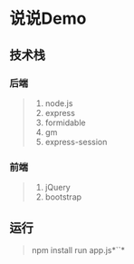 # 说说Demo
## 技术栈
### 后端
 >1. node.js
 >2. express
 >3. formidable
 >4. gm
 >5. express-session
 ### 前端
 >1. jQuery
 >2. bootstrap
 
 ## 运行
 > npm install
 > run app.js*``*